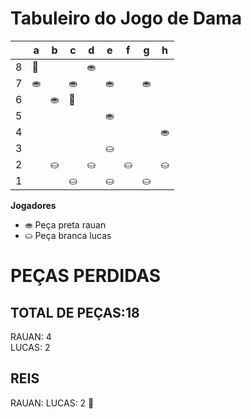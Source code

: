 # Tabuleiro do Jogo de Dama

|   | a | b | c | d | e | f | g | h |
|---|---|---|---|---|---|---|---|---|
| 8 | 👑 |  |  | ⛂ |   |  |   |  |
| 7 | ⛂ |   | ⛂ |  | ⛂ |   | ⛂ |   |
| 6 |   | ⛂ | 👑  |  |   |  |   |  |
| 5 |   |   |   |   |⛂   |   |   |   |
| 4 |   |   |   |   |   |   |   |  ⛂ |
| 3 |   |   |   |   | ⛀ |   |   |   |
| 2 |  | ⛀ |   | ⛀ |   | ⛀ |   | ⛀ |
| 1 |  |   | ⛀ |   | ⛀ |   | ⛀ |   |

**Jogadores**

- ⛂ Peça preta rauan
- ⛀ Peça branca lucas

# PEÇAS PERDIDAS
## TOTAL DE PEÇAS:18
RAUAN: 4                                   
LUCAS: 2

## REIS
RAUAN:
LUCAS: 2 👑
